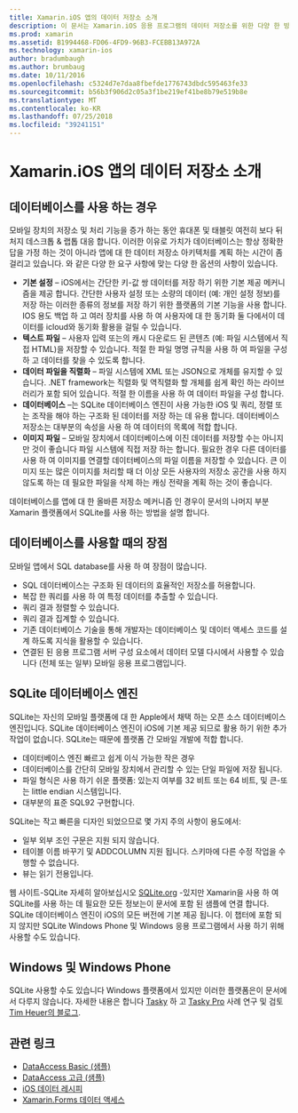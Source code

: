 ```yaml
---
title: Xamarin.iOS 앱의 데이터 저장소 소개
description: 이 문서는 Xamarin.iOS 응용 프로그램의 데이터 저장소를 위한 다양 한 방법에 설명 및 SQLite의 이점에 대 한 특정 정보를 제공 합니다.
ms.prod: xamarin
ms.assetid: B1994468-FD06-4FD9-96B3-FCEBB13A972A
ms.technology: xamarin-ios
author: bradumbaugh
ms.author: brumbaug
ms.date: 10/11/2016
ms.openlocfilehash: c5324d7e7daa8fbefde1776743dbdc595463fe33
ms.sourcegitcommit: b56b3f906d2c05a3f1be219ef41be8b79e519b8e
ms.translationtype: MT
ms.contentlocale: ko-KR
ms.lasthandoff: 07/25/2018
ms.locfileid: "39241151"
---
```

# <a name="introduction-to-data-storage-in-xamarinios-apps"></a>Xamarin.iOS 앱의 데이터 저장소 소개

## <a name="when-to-use-a-database"></a>데이터베이스를 사용 하는 경우

모바일 장치의 저장소 및 처리 기능을 증가 하는 동안 휴대폰 및 태블릿 여전히 보다 뒤 처지 데스크톱 &amp; 랩톱 대응 합니다. 이러한 이유로 가치가 데이터베이스는 항상 정확한 답을 가정 하는 것이 아니라 앱에 대 한 데이터 저장소 아키텍처를 계획 하는 시간이 좀 걸리고 있습니다. 와 같은 다양 한 요구 사항에 맞는 다양 한 옵션의 사항이 있습니다.

-  **기본 설정** – iOS에서는 간단한 키-값 쌍 데이터를 저장 하기 위한 기본 제공 메커니즘을 제공 합니다. 간단한 사용자 설정 또는 소량의 데이터 (예: 개인 설정 정보)를 저장 하는 이러한 종류의 정보를 저장 하기 위한 플랫폼의 기본 기능을 사용 합니다. IOS 용도 백업 하 고 여러 장치를 사용 하 여 사용자에 대 한 동기화 둘 다에서이 데이터를 icloud와 동기화 활용을 걸릴 수 있습니다.
-  **텍스트 파일** – 사용자 입력 또는의 캐시 다운로드 된 콘텐츠 (예: 파일 시스템에서 직접 HTML)을 저장할 수 있습니다. 적절 한 파일 명명 규칙을 사용 하 여 파일을 구성 하 고 데이터를 찾을 수 있도록 합니다.
-  **데이터 파일을 직렬화** – 파일 시스템에 XML 또는 JSON으로 개체를 유지할 수 있습니다. .NET framework는 직렬화 및 역직렬화 할 개체를 쉽게 확인 하는 라이브러리가 포함 되어 있습니다. 적절 한 이름을 사용 하 여 데이터 파일을 구성 합니다.
-  **데이터베이스** –는 SQLite 데이터베이스 엔진이 사용 가능한 iOS 및 쿼리, 정렬 또는 조작을 해야 하는 구조화 된 데이터를 저장 하는 데 유용 합니다. 데이터베이스 저장소는 대부분의 속성을 사용 하 여 데이터의 목록에 적합 합니다.
-  **이미지 파일** – 모바일 장치에서 데이터베이스에 이진 데이터를 저장할 수는 아니지만 것이 좋습니다 파일 시스템에 직접 저장 하는 합니다. 필요한 경우 다른 데이터를 사용 하 여 이미지를 연결할 데이터베이스의 파일 이름을 저장할 수 있습니다. 큰 이미지 또는 많은 이미지를 처리할 때 더 이상 모든 사용자의 저장소 공간을 사용 하지 않도록 하는 데 필요한 파일을 삭제 하는 캐싱 전략을 계획 하는 것이 좋습니다.


데이터베이스를 앱에 대 한 올바른 저장소 메커니즘 인 경우이 문서의 나머지 부분 Xamarin 플랫폼에서 SQLite를 사용 하는 방법을 설명 합니다.

## <a name="advantages-of-using-a-database"></a>데이터베이스를 사용할 때의 장점

모바일 앱에서 SQL database를 사용 하 여 장점이 많습니다.

-  SQL 데이터베이스는 구조화 된 데이터의 효율적인 저장소를 허용합니다.
-  복잡 한 쿼리를 사용 하 여 특정 데이터를 추출할 수 있습니다.
-  쿼리 결과 정렬할 수 있습니다.
-  쿼리 결과 집계할 수 있습니다.
-  기존 데이터베이스 기술을 통해 개발자는 데이터베이스 및 데이터 액세스 코드를 설계 하도록 지식을 활용할 수 있습니다.
-  연결된 된 응용 프로그램 서버 구성 요소에서 데이터 모델 다시에서 사용할 수 있습니다 (전체 또는 일부) 모바일 응용 프로그램입니다.


## <a name="sqlite-database-engine"></a>SQLite 데이터베이스 엔진

SQLite는 자신의 모바일 플랫폼에 대 한 Apple에서 채택 하는 오픈 소스 데이터베이스 엔진입니다. SQLite 데이터베이스 엔진이 iOS에 기본 제공 되므로 활용 하기 위한 추가 작업이 없습니다. SQLite는 때문에 플랫폼 간 모바일 개발에 적합 합니다.

-  데이터베이스 엔진 빠르고 쉽게 이식 가능한 작은 경우
-  데이터베이스를 간단히 모바일 장치에서 관리할 수 있는 단일 파일에 저장 됩니다.
-  파일 형식은 사용 하기 쉬운 플랫폼: 있는지 여부를 32 비트 또는 64 비트, 및 큰-또는 little endian 시스템입니다.
-  대부분의 표준 SQL92 구현합니다.


SQLite는 작고 빠른을 디자인 되었으므로 몇 가지 주의 사항이 용도에서:

-  일부 외부 조인 구문은 지원 되지 않습니다.
-  테이블 이름 바꾸기 및 ADDCOLUMN 지원 됩니다. 스키마에 다른 수정 작업을 수행할 수 없습니다.
-  뷰는 읽기 전용입니다.


웹 사이트-SQLite 자세히 알아보십시오 [SQLite.org](http://SQLite.org) -있지만 Xamarin을 사용 하 여 SQLite를 사용 하는 데 필요한 모든 정보는이 문서에 포함 된 샘플에 연결 합니다. SQLite 데이터베이스 엔진이 iOS의 모든 버전에 기본 제공 됩니다.
이 챕터에 포함 되지 않지만 SQLite Windows Phone 및 Windows 응용 프로그램에서 사용 하기 위해 사용할 수도 있습니다.

## <a name="windows-and-windows-phone"></a>Windows 및 Windows Phone

SQLite 사용할 수도 있습니다 Windows 플랫폼에서 있지만 이러한 플랫폼은이 문서에서 다루지 않습니다.
자세한 내용은 합니다 [Tasky](~/cross-platform/app-fundamentals/building-cross-platform-applications/case-study-tasky.md) 하 고 [Tasky Pro](http://docs.xamarin.com/guides/cross-platform/application_fundamentals/building_cross_platform_applications/case_study%3A_tasky) 사례 연구 및 검토 [Tim Heuer의 블로그](http://timheuer.com/blog/archive/2012/06/28/seeding-your-metro-style-app-with-sqlite-database.aspx).



## <a name="related-links"></a>관련 링크

- [DataAccess Basic (샘플)](https://github.com/xamarin/mobile-samples/tree/master/DataAccess/Basic)
- [DataAccess 고급 (샘플)](https://github.com/xamarin/mobile-samples/tree/master/DataAccess/Advanced)
- [iOS 데이터 레시피](https://github.com/xamarin/recipes/tree/master/Recipes/ios/data/sqlite)
- [Xamarin.Forms 데이터 액세스](~/xamarin-forms/app-fundamentals/databases.md)
